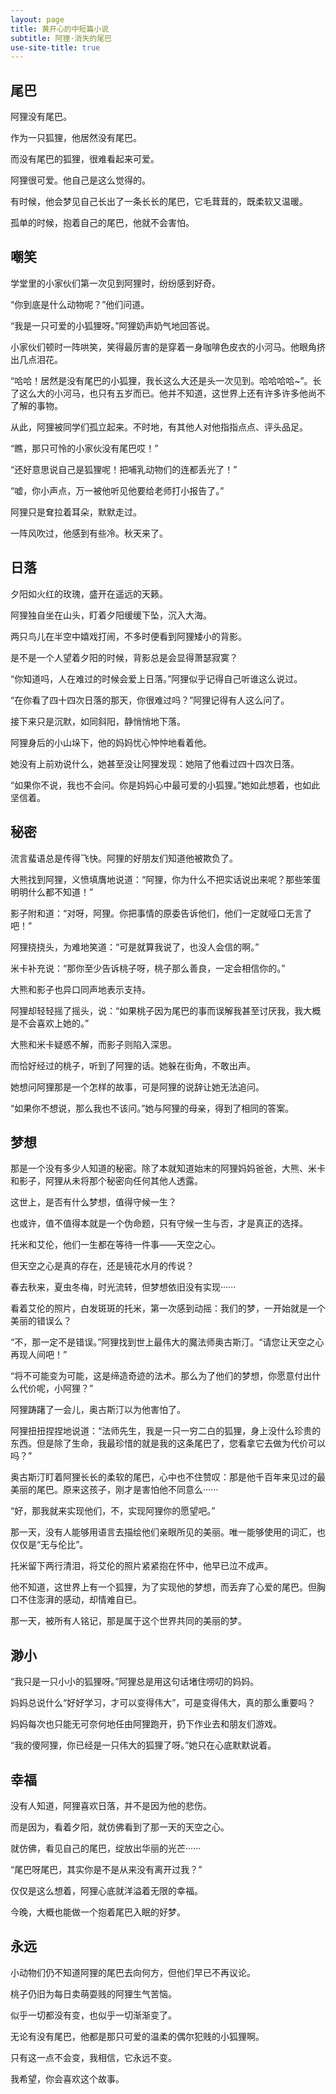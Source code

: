 ```yaml
---
layout: page
title: 黄开心的中短篇小说
subtitle: 阿狸·消失的尾巴
use-site-title: true
---
```


## 尾巴

阿狸没有尾巴。

作为一只狐狸，他居然没有尾巴。

而没有尾巴的狐狸，很难看起来可爱。

阿狸很可爱。他自己是这么觉得的。

有时候，他会梦见自己长出了一条长长的尾巴，它毛茸茸的，既柔软又温暖。

孤单的时候，抱着自己的尾巴，他就不会害怕。


## 嘲笑

学堂里的小家伙们第一次见到阿狸时，纷纷感到好奇。

“你到底是什么动物呢？”他们问道。

“我是一只可爱的小狐狸呀。”阿狸奶声奶气地回答说。

小家伙们顿时一阵哄笑，笑得最厉害的是穿着一身咖啡色皮衣的小河马。他眼角挤出几点泪花。

“哈哈！居然是没有尾巴的小狐狸，我长这么大还是头一次见到。哈哈哈哈~”。长了这么大的小河马，也只有五岁而已。他并不知道，这世界上还有许多许多他尚不了解的事物。

从此，阿狸被同学们孤立起来。不时地，有其他人对他指指点点、评头品足。

“瞧，那只可怜的小家伙没有尾巴哎！”

“还好意思说自己是狐狸呢！把哺乳动物们的连都丢光了！”

“嘘，你小声点，万一被他听见他要给老师打小报告了。”

阿狸只是耷拉着耳朵，默默走过。

一阵风吹过，他感到有些冷。秋天来了。


## 日落

夕阳如火红的玫瑰，盛开在遥远的天籁。

阿狸独自坐在山头，盯着夕阳缓缓下坠，沉入大海。

两只鸟儿在半空中嬉戏打闹，不多时便看到阿狸矮小的背影。

是不是一个人望着夕阳的时候，背影总是会显得萧瑟寂寞？

“你知道吗，人在难过的时候会爱上日落。”阿狸似乎记得自己听谁这么说过。

“在你看了四十四次日落的那天，你很难过吗？”阿狸记得有人这么问了。

接下来只是沉默，如同斜阳，静悄悄地下落。

阿狸身后的小山垛下，他的妈妈忧心忡忡地看着他。

她没有上前劝说什么，她甚至没让阿狸发现：她陪了他看过四十四次日落。

“如果你不说，我也不会问。你是妈妈心中最可爱的小狐狸。”她如此想着，也如此坚信着。


## 秘密

流言蜚语总是传得飞快。阿狸的好朋友们知道他被欺负了。

大熊找到阿狸，义愤填膺地说道：“阿狸，你为什么不把实话说出来呢？那些笨蛋明明什么都不知道！”

影子附和道：“对呀，阿狸。你把事情的原委告诉他们，他们一定就哑口无言了吧！”

阿狸挠挠头，为难地笑道：“可是就算我说了，也没人会信的啊。”

米卡补充说：“那你至少告诉桃子呀，桃子那么善良，一定会相信你的。”

大熊和影子也异口同声地表示支持。

阿狸却轻轻摇了摇头，说：“如果桃子因为尾巴的事而误解我甚至讨厌我，我大概是不会喜欢上她的。”

大熊和米卡疑惑不解，而影子则陷入深思。

而恰好经过的桃子，听到了阿狸的话。她躲在街角，不敢出声。

她想问阿狸那是一个怎样的故事，可是阿狸的说辞让她无法追问。

“如果你不想说，那么我也不该问。”她与阿狸的母亲，得到了相同的答案。


## 梦想

那是一个没有多少人知道的秘密。除了本就知道始末的阿狸妈妈爸爸，大熊、米卡和影子，阿狸从未将那个秘密向任何其他人透露。

这世上，是否有什么梦想，值得守候一生？

也或许，值不值得本就是一个伪命题，只有守候一生与否，才是真正的选择。

托米和艾伦，他们一生都在等待一件事——天空之心。

但天空之心是真的存在，还是镜花水月的传说？

春去秋来，夏虫冬梅，时光流转，但梦想依旧没有实现······

看着艾伦的照片，白发斑斑的托米，第一次感到动摇：我们的梦，一开始就是一个美丽的错误么？

“不，那一定不是错误。”阿狸找到世上最伟大的魔法师奥古斯汀。“请您让天空之心再现人间吧！”

“将不可能变为可能，这是缔造奇迹的法术。那么为了他们的梦想，你愿意付出什么代价呢，小阿狸？”

阿狸踌躇了一会儿，奥古斯汀以为他害怕了。

阿狸扭扭捏捏地说道：“法师先生，我是一只一穷二白的狐狸，身上没什么珍贵的东西。但是除了生命，我最珍惜的就是我的这条尾巴了，您看拿它去做为代价可以吗？”

奥古斯汀盯着阿狸长长的柔软的尾巴，心中也不住赞叹：那是他千百年来见过的最美丽的尾巴。原来这孩子，刚才是害怕他不同意么······

“好，那我就来实现他们，不，实现阿狸你的愿望吧。”

那一天，没有人能够用语言去描绘他们亲眼所见的美丽。唯一能够使用的词汇，也仅仅是“无与伦比”。

托米留下两行清泪，将艾伦的照片紧紧抱在怀中，他早已泣不成声。

他不知道，这世界上有一个狐狸，为了实现他的梦想，而丢弃了心爱的尾巴。但胸口不住澎湃的感动，却情难自已。

那一天，被所有人铭记，那是属于这个世界共同的美丽的梦。


## 渺小

“我只是一只小小的狐狸呀。”阿狸总是用这句话堵住唠叨的妈妈。

妈妈总说什么“好好学习，才可以变得伟大”，可是变得伟大，真的那么重要吗？

妈妈每次也只能无可奈何地任由阿狸跑开，扔下作业去和朋友们游戏。

“我的傻阿狸，你已经是一只伟大的狐狸了呀。”她只在心底默默说着。


## 幸福

没有人知道，阿狸喜欢日落，并不是因为他的悲伤。

而是因为，看着夕阳，就仿佛看到了那一天的天空之心。

就仿佛，看见自己的尾巴，绽放出华丽的光芒······

“尾巴呀尾巴，其实你是不是从来没有离开过我？”

仅仅是这么想着，阿狸心底就洋溢着无限的幸福。

今晚，大概也能做一个抱着尾巴入眠的好梦。


## 永远

小动物们仍不知道阿狸的尾巴去向何方，但他们早已不再议论。

桃子仍旧为每日卖萌耍贱的阿狸生气苦恼。

似乎一切都没有变，也似乎一切渐渐变了。

无论有没有尾巴，他都是那只可爱的温柔的偶尔犯贱的小狐狸啊。

只有这一点不会变，我相信，它永远不变。

我希望，你会喜欢这个故事。






<!-- UY BEGIN -->
<div id="uyan_frame"></div>
<script type="text/javascript" src="http://v2.uyan.cc/code/uyan.js"></script>
<!-- UY END -->
